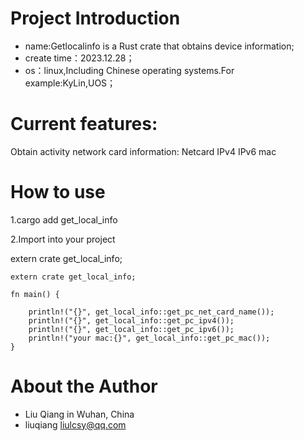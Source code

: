 # Project Introduction

* name:Getlocalinfo is a Rust crate that obtains device information;
* create time：2023.12.28；
* os：linux,Including Chinese operating systems.For example:KyLin,UOS；

# Current features:
Obtain activity network card information:
Netcard
IPv4
IPv6
mac

# How to use
1.cargo add get_local_info

2.Import into your project

extern crate get_local_info;
```
extern crate get_local_info;

fn main() {

    println!("{}", get_local_info::get_pc_net_card_name());
    println!("{}", get_local_info::get_pc_ipv4());
    println!("{}", get_local_info::get_pc_ipv6());
    println!("your mac:{}", get_local_info::get_pc_mac());
}
```

# About the Author
* Liu Qiang in Wuhan, China
* liuqiang <liulcsy@qq.com>
